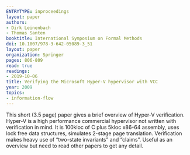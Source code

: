 ```yaml
---
ENTRYTYPE: inproceedings
layout: paper
authors:
- Dirk Leinenbach
- Thomas Santen
booktitle: International Symposium on Formal Methods
doi: 10.1007/978-3-642-05089-3_51
layout: paper
organization: Springer
pages: 806-809
read: true
readings:
- 2019-10-06
title: Verifying the Microsoft Hyper-V hypervisor with VCC
year: 2009
topics:
- information-flow
---
```


This short (3.5 page) paper gives a brief overview of Hyper-V verification.  Hyper-V is a high performance commercial hypervisor not written with verification in mind.  It is 100kloc of C plus 5kloc x86-64 assembly, uses lock free data structures, simulates 2-stage page translation.  Verification makes heavy use of “two-state invariants” and “claims”.
Useful as an overview but need to read other papers to get any detail.
